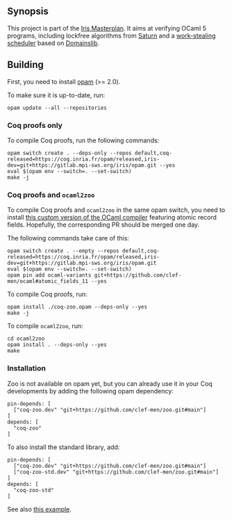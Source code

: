## Synopsis

This project is part of the [Iris Masterplan](https://julesjacobs.com/slides/iris-masterplan.pdf).
It aims at verifying OCaml 5 programs, including lockfree algorithms from [Saturn](https://github.com/ocaml-multicore/saturn) and a [work-stealing scheduler](https://github.com/clef-men/parabs) based on [Domainslib](https://github.com/ocaml-multicore/domainslib).

## Building

First, you need to install [opam](https://opam.ocaml.org/) (>= 2.0).

To make sure it is up-to-date, run:

```
opam update --all --repositories
```

### Coq proofs only

To compile Coq proofs, run the following commands:

```
opam switch create . --deps-only --repos default,coq-released=https://coq.inria.fr/opam/released,iris-dev=git+https://gitlab.mpi-sws.org/iris/opam.git --yes
eval $(opam env --switch=. --set-switch)
make -j
```

### Coq proofs and `ocaml2zoo`

To compile Coq proofs and `ocaml2zoo` in the same opam switch, you need to install [this custom version of the OCaml compiler](https://github.com/clef-men/ocaml/tree/atomic_fields_11) featuring atomic record fields.
Hopefully, the corresponding PR should be merged one day.

The following commands take care of this:

```
opam switch create . --empty --repos default,coq-released=https://coq.inria.fr/opam/released,iris-dev=git+https://gitlab.mpi-sws.org/iris/opam.git
eval $(opam env --switch=. --set-switch)
opam pin add ocaml-variants git+https://github.com/clef-men/ocaml#atomic_fields_11 --yes
```

To compile Coq proofs, run:

```
opam install ./coq-zoo.opam --deps-only --yes
make -j
```

To compile `ocaml2zoo`, run:

```
cd ocaml2zoo
opam install . --deps-only --yes
make
```

### Installation

Zoo is not available on opam yet, but you can already use it in your Coq developments by adding the following opam dependency:

```
pin-depends: [
  ["coq-zoo.dev" "git+https://github.com/clef-men/zoo.git#main"]
]
depends: [
  "coq-zoo"
]
```

To also install the standard library, add:

```
pin-depends: [
  ["coq-zoo.dev" "git+https://github.com/clef-men/zoo.git#main"]
  ["coq-zoo-std.dev" "git+https://github.com/clef-men/zoo.git#main"]
]
depends: [
  "coq-zoo-std"
]
```

See also [this example](https://github.com/clef-men/zoo_demo).
